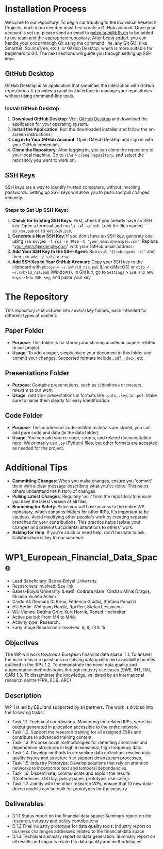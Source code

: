 # Installation Process

Welcome to our repository! To begin contributing to the Individual Research Projects, each team member must first create a GitHub account. 
Once your account is set up, please send an email to [gabin.taibi@bfh.ch](mailto:gabin.taibi@bfh.ch) to be added to the team and the appropriate repository. 
After being added, you can handle your code through Git using the command line, any Git GUI (like SmartGit, SourceTree, etc.), or GitHub Desktop, which is more suitable for beginners to Git. The next sections will guide you through setting up SSH keys.

## GitHub Desktop

GitHub Desktop is an application that simplifies the interaction with GitHub repositories. It provides a graphical interface to manage your repositories without using command-line tools.

### Install GitHub Desktop:
1. **Download GitHub Desktop**: Visit [GitHub Desktop](https://desktop.github.com/) and download the application for your operating system.
2. **Install the Application**: Run the downloaded installer and follow the on-screen instructions.
3. **Log in to Your GitHub Account**: Open GitHub Desktop and sign in with your GitHub credentials.
4. **Clone the Repository**: After logging in, you can clone the repository to your local machine. Go to `File` > `Clone Repository`, and select the repository you want to work on.

## SSH Keys

SSH keys are a way to identify trusted computers, without involving passwords. Setting up SSH keys will allow you to push and pull changes securely.

### Steps to Set Up SSH Keys:
1. **Check for Existing SSH Keys**: First, check if you already have an SSH key. Open a terminal and run `ls -al ~/.ssh`. Look for files named `id_rsa.pub` or `id_ed25519.pub`.
2. **Generate a New SSH Key**: If you don't have an SSH key, generate one using `ssh-keygen -t rsa -b 4096 -C "your_email@example.com"`. Replace "your_email@example.com" with your GitHub email address.
3. **Add Your SSH Key to the SSH-Agent**: Run `eval "$(ssh-agent -s)"` and then `ssh-add ~/.ssh/id_rsa`.
4. **Add SSH Key to Your GitHub Account**: Copy your SSH key to the clipboard with `pbcopy < ~/.ssh/id_rsa.pub` (Linux/MacOS) or `clip < ~/.ssh/id_rsa.pub` (Windows). In GitHub, go to `Settings` > `SSH and GPG keys` > `New SSH key`, and paste your key.



# The Repository

This repository is structured into several key folders, each intended for different types of content.

## Paper Folder

- **Purpose**: This folder is for storing and sharing academic papers related to our project.
- **Usage**: To add a paper, simply place your document in this folder and commit your changes. Supported formats include `.pdf`, `.docx`, etc.

## Presentations Folder

- **Purpose**: Contains presentations, such as slideshows or posters, relevant to our work.
- **Usage**: Add your presentations in formats like `.pptx`, `.key`, or `.pdf`. Make sure to name them clearly for easy identification.

## Code Folder

- **Purpose**: This is where all code-related materials are stored, you can add pure code and data (in the data folder)
- **Usage**: You can add source code, scripts, and related documentation here. We primarily use `.py` (Python) files, but other formats are accepted as needed for the project.



# Additional Tips

- **Committing Changes**: When you make changes, ensure you 'commit' them with a clear message describing what you've done. This helps others understand the history of changes.
- **Pulling Latest Changes**: Regularly 'pull' from the repository to ensure you have the latest version of all files.
- **Branching for Safety**: Since you will have access to the entire WP repository, which contains folders for other IRPs, it's important to be cautious. Avoid modifying other people's work by creating separate branches for your contributions. This practice helps isolate your changes and prevents accidental alterations to others' work.
- **Asking for Help**: If you're stuck or need help, don’t hesitate to ask. Collaboration is key to our success!



# WP1_European_Financial_Data_Space

- Lead Beneficiary: Babes-Bolyai University.
- Researchers involved: See link
- Babes-Bolyai University (Lead): Codruta Mare, Cristian Mihai Dragoș, Monica Violeta Achim
- Cardo AI: Gennaro Di Brino, Federico Giudici, Stefano Panazzi
- HU Berlin: Wolfgang Härdle, Rui Ren, Stefan Lessmann
- WU Vienna: Bettina Grün, Kurt Hornik, Ronald Hochreiter
- Active period: From M4 to M48.
- Activity type: Research.
- Early Stage Researchers involved: 6, 8, 13 & 15

## Objectives
The WP will work towards a European financial data space.
	1.1. To answer the main research questions on solving data quality and availability hurdles outlined in the IRPs
	1.2. To demonstrate the novel data quality and augmentation methodologies through industry use cases (SWE, INT, RAI, CAR)
	1.3. To disseminate the knowledge, validated by an international research centre (FRA, ECB, ARC)

## Description
WP 1 is led by BBU and supported by all partners. The work is divided into the following tasks:

- Task 1.1. Technical coordination. Monitoring the related IRPs, store the output generated in a location accessible to the entire network.
- Task 1.2. Support the research training for all assigned ESRs and contribute to advanced training content.
- Task 1.3. Propose novel methodologies for detecting anomalies and dependence structures in high dimensional, high frequency data.
- Task 1.4. Develop methods to streamline data collection, resolve data quality issues and structure it to support downstream processes.
- Task 1.5. Industry Prototype: Develop solutions that rely on attention networks to incorporate text and temporal dependencies.
- Task 1.6. Disseminate, communicate and exploit the results (Conferences, OS Day, policy paper, prototype, use case,).
- Task 1.7. Jointly with the other research WPs, ensure that 10 new data-driven models can be built for prototypes for the industry

## Deliverables
- D.1.1 Status report on the financial data space: Summary report on the research, industry and policy contributions
- D.1.2 Final industry prototype for data quality tools: Industry report on business challenges addressed related to the financial data space
- D.1.3 Technical summary report on data generation: Summary report on all results and impacts related to data quality and methodologies